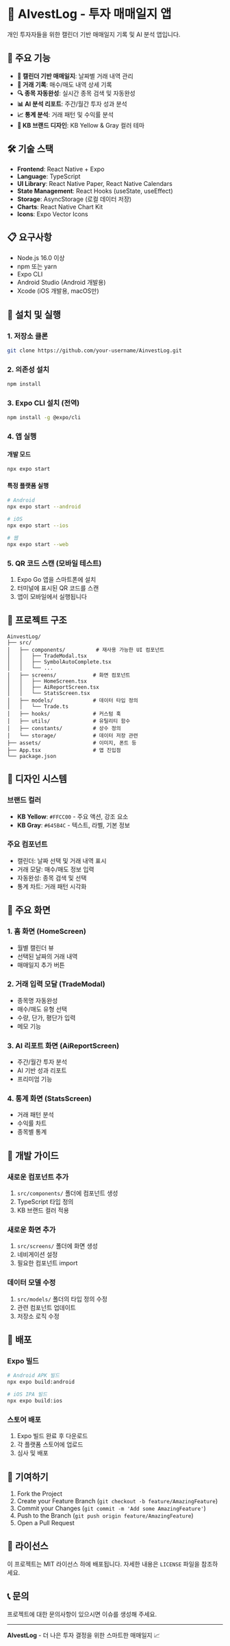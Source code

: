 # 📱 AIvestLog - 투자 매매일지 앱

개인 투자자들을 위한 캘린더 기반 매매일지 기록 및 AI 분석 앱입니다.

## 🎯 주요 기능

- **📅 캘린더 기반 매매일지**: 날짜별 거래 내역 관리
- **📝 거래 기록**: 매수/매도 내역 상세 기록
- **🔍 종목 자동완성**: 실시간 종목 검색 및 자동완성
- **📊 AI 분석 리포트**: 주간/월간 투자 성과 분석
- **📈 통계 분석**: 거래 패턴 및 수익률 분석
- **🎨 KB 브랜드 디자인**: KB Yellow & Gray 컬러 테마

## 🛠 기술 스택

- **Frontend**: React Native + Expo
- **Language**: TypeScript
- **UI Library**: React Native Paper, React Native Calendars
- **State Management**: React Hooks (useState, useEffect)
- **Storage**: AsyncStorage (로컬 데이터 저장)
- **Charts**: React Native Chart Kit
- **Icons**: Expo Vector Icons

## 📋 요구사항

- Node.js 16.0 이상
- npm 또는 yarn
- Expo CLI
- Android Studio (Android 개발용)
- Xcode (iOS 개발용, macOS만)

## 🚀 설치 및 실행

### 1. 저장소 클론

```bash
git clone https://github.com/your-username/AinvestLog.git
```

### 2. 의존성 설치

```bash
npm install
```

### 3. Expo CLI 설치 (전역)

```bash
npm install -g @expo/cli
```

### 4. 앱 실행

#### 개발 모드

```bash
npx expo start
```

#### 특정 플랫폼 실행

```bash
# Android
npx expo start --android

# iOS
npx expo start --ios

# 웹
npx expo start --web
```

### 5. QR 코드 스캔 (모바일 테스트)

1. Expo Go 앱을 스마트폰에 설치
2. 터미널에 표시된 QR 코드를 스캔
3. 앱이 모바일에서 실행됩니다

## 📁 프로젝트 구조

```
AinvestLog/
├── src/
│   ├── components/          # 재사용 가능한 UI 컴포넌트
│   │   ├── TradeModal.tsx
│   │   ├── SymbolAutoComplete.tsx
│   │   └── ...
│   ├── screens/            # 화면 컴포넌트
│   │   ├── HomeScreen.tsx
│   │   ├── AiReportScreen.tsx
│   │   └── StatsScreen.tsx
│   ├── models/             # 데이터 타입 정의
│   │   └── Trade.ts
│   ├── hooks/              # 커스텀 훅
│   ├── utils/              # 유틸리티 함수
│   ├── constants/          # 상수 정의
│   └── storage/            # 데이터 저장 관련
├── assets/                 # 이미지, 폰트 등
├── App.tsx                 # 앱 진입점
└── package.json
```

## 🎨 디자인 시스템

### 브랜드 컬러

- **KB Yellow**: `#FFCC00` - 주요 액션, 강조 요소
- **KB Gray**: `#645B4C` - 텍스트, 라벨, 기본 정보

### 주요 컴포넌트

- 캘린더: 날짜 선택 및 거래 내역 표시
- 거래 모달: 매수/매도 정보 입력
- 자동완성: 종목 검색 및 선택
- 통계 차트: 거래 패턴 시각화

## 📱 주요 화면

### 1. 홈 화면 (HomeScreen)

- 월별 캘린더 뷰
- 선택된 날짜의 거래 내역
- 매매일지 추가 버튼

### 2. 거래 입력 모달 (TradeModal)

- 종목명 자동완성
- 매수/매도 유형 선택
- 수량, 단가, 평단가 입력
- 메모 기능

### 3. AI 리포트 화면 (AiReportScreen)

- 주간/월간 투자 분석
- AI 기반 성과 리포트
- 프리미엄 기능

### 4. 통계 화면 (StatsScreen)

- 거래 패턴 분석
- 수익률 차트
- 종목별 통계

## 🔧 개발 가이드

### 새로운 컴포넌트 추가

1. `src/components/` 폴더에 컴포넌트 생성
2. TypeScript 타입 정의
3. KB 브랜드 컬러 적용

### 새로운 화면 추가

1. `src/screens/` 폴더에 화면 생성
2. 네비게이션 설정
3. 필요한 컴포넌트 import

### 데이터 모델 수정

1. `src/models/` 폴더의 타입 정의 수정
2. 관련 컴포넌트 업데이트
3. 저장소 로직 수정

## 🚀 배포

### Expo 빌드

```bash
# Android APK 빌드
npx expo build:android

# iOS IPA 빌드
npx expo build:ios
```

### 스토어 배포

1. Expo 빌드 완료 후 다운로드
2. 각 플랫폼 스토어에 업로드
3. 심사 및 배포

## 🤝 기여하기

1. Fork the Project
2. Create your Feature Branch (`git checkout -b feature/AmazingFeature`)
3. Commit your Changes (`git commit -m 'Add some AmazingFeature'`)
4. Push to the Branch (`git push origin feature/AmazingFeature`)
5. Open a Pull Request

## 📄 라이선스

이 프로젝트는 MIT 라이선스 하에 배포됩니다. 자세한 내용은 `LICENSE` 파일을 참조하세요.

## 📞 문의

프로젝트에 대한 문의사항이 있으시면 이슈를 생성해 주세요.

---

**AIvestLog** - 더 나은 투자 결정을 위한 스마트한 매매일지 📈
